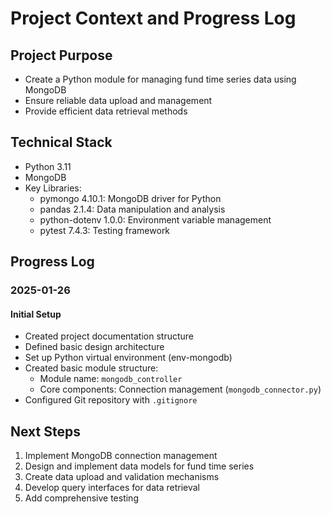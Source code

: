 # Project Context and Progress Log

## Project Purpose
- Create a Python module for managing fund time series data using MongoDB
- Ensure reliable data upload and management
- Provide efficient data retrieval methods

## Technical Stack
- Python 3.11
- MongoDB
- Key Libraries:
  - pymongo 4.10.1: MongoDB driver for Python
  - pandas 2.1.4: Data manipulation and analysis
  - python-dotenv 1.0.0: Environment variable management
  - pytest 7.4.3: Testing framework

## Progress Log

### 2025-01-26
#### Initial Setup
- Created project documentation structure
- Defined basic design architecture
- Set up Python virtual environment (env-mongodb)
- Created basic module structure:
  - Module name: `mongodb_controller`
  - Core components: Connection management (`mongodb_connector.py`)
- Configured Git repository with `.gitignore`

## Next Steps
1. Implement MongoDB connection management
2. Design and implement data models for fund time series
3. Create data upload and validation mechanisms
4. Develop query interfaces for data retrieval
5. Add comprehensive testing
